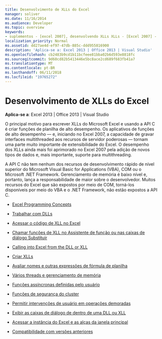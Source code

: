 ```yaml
---
title: Desenvolvimento de XLLs do Excel
manager: soliver
ms.date: 11/16/2014
ms.audience: Developer
ms.topic: overview
keywords:
- suplementos - [excel 2007], desenvolvendo XLLs XLLs - [Excel 2007] - [Excel 2007], desenvolvendo
localization_priority: Normal
ms.assetid: dd27ae4d-ef97-47db-885c-ddd955816900
description: 'Aplica-se a: Excel 2013 | Office 2013 | Visual Studio'
ms.openlocfilehash: cb2483b9cd1b11bcfeee81bba02b6d593e8818fc
ms.sourcegitcommit: 9d60cd82b5413446e5bc8ace2cd689f683fb41a7
ms.translationtype: MT
ms.contentlocale: pt-BR
ms.lasthandoff: 06/11/2018
ms.locfileid: "19765272"
---
```

# <a name="developing-excel-xlls"></a>Desenvolvimento de XLLs do Excel

**Aplica-se a**: Excel 2013 | Office 2013 | Visual Studio 
  
O principal motivo para escrever XLLs do Microsoft Excel e usando a API C é criar funções de planilha de alto desempenho. Os aplicativos de funções de alto desempenho — e, iniciando no Excel 2007, a capacidade de gravar interfaces multithreaded aos recursos de servidor poderosas — tornam uma parte muito importante de extensibilidade do Excel. O desempenho dos XLLs ainda mais foi aprimorado no Excel 2007 pela adição de novos tipos de dados e, mais importante, suporte para multithreading.
  
A API C não tem nenhum dos recursos de desenvolvimento rápido de nível superior do Microsoft Visual Basic for Applications (VBA), COM ou o Microsoft .NET Framework. Gerenciamento de memória é baixo nível e, portanto, lança a responsabilidade de maior sobre o desenvolvedor. Muitos recursos do Excel que são expostos por meio de COM, torná-los disponíveis por meio do VBA e o .NET Framework, não estão expostos a API C.


- [Excel Programming Concepts](excel-programming-concepts.md)
  
- [Trabalhar com DLLs](working-with-dlls.md)
  
- [Acessar o código de XLL no Excel](accessing-xll-code-in-excel.md)
  
- [Chamar funções de XLL no Assistente de função ou nas caixas de diálogo Substituir](how-to-call-xll-functions-from-the-function-wizard-or-replace-dialog-boxes.md)
  
- [Calling into Excel from the DLL or XLL](calling-into-excel-from-the-dll-or-xll.md)
  
- [Criar XLLs](creating-xlls.md)
  
- [Avaliar nomes e outras expressões de fórmula de planilha](evaluating-names-and-other-worksheet-formula-expressions.md)
  
- [Vários threads e gerenciamento de memória](multithreading-and-memory-management.md)
  
- [Funções assíncronas definidas pelo usuário](asynchronous-user-defined-functions.md)
  
- [Funções de segurança do cluster](cluster-safe-functions.md)
  
- [Permitir intervenções de usuário em operações demoradas](permitting-user-breaks-in-lengthy-operations.md)
  
- [Exibir as caixas de diálogo de dentro de uma DLL ou XLL](displaying-dialog-boxes-from-within-a-dll-or-xll.md)
  
- [Acessar a instância do Excel e as alças da janela principal](how-to-access-excel-instance-and-main-window-handles.md)
  
- [Compatibilidade com versões anteriores](backward-compatibility.md)
  

